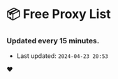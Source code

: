 # :package: Free Proxy List
### Updated every 15 minutes.

- Last updated: `2024-04-23 20:53`

:heart:
